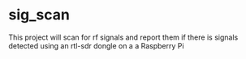 # sig_scan
This project will scan for rf signals and report them if there is signals detected using an rtl-sdr dongle on a a Raspberry Pi
